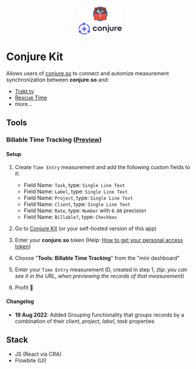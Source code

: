 <p align="center">
<img src="makeshift-logo.png" alt="Makeshift Logo" height='75'/>
</p>

# Conjure Kit

Allows users of [conjure.so](https://conjure.so) to connect and automize measurement synchronization between **conjure.so** and:

- [Trakt.tv](https://trakt.tv)
- [Rescue Time](https://rescuetime.com)
- more...

## Tools

### Billable Time Tracking ([Preview](https://i.imgur.com/q3uFEJd.png))

#### Setup

1. Create `Time Entry` measurement and add the following custom fields to it:
    - Field Name: `Task`, type: `Single Line Text`
    - Field Name: `Label`, type: `Single Line Text`
    - Field Name: `Project`, type: `Single Line Text`
    - Field Name: `Client`, type: `Single Line Text`
    - Field Name: `Rate`, type: `Number` with `0.00` precision
    - Field Name: `Billable?`, type: `Checkbox`

2. Go to [Conjure Kit](https://conjure-kit.vercel.app/tools/billable-time-tracking) (or your self-hosted version of
   this app)
3. Enter your **conjure.so** token (Help: [How to get your personal access token](https://conjure.so/docs/api/getting-started))
4. Choose "**Tools: Billable Time Tracking**" from the "mini dashboard"
5. Enter your `Time Entry` measurement ID, created in step 1, _(tip: you can see it in the URL, when previewing the records of that measurement)_
6. Profit 👏

#### Changelog
- **19 Aug 2022**: Added Grouping functionality that groups records by a combination of their _client_, _project_, _label_, _task_ properties

## Stack

- JS (React via CRA)
- Flowbite (UI)


